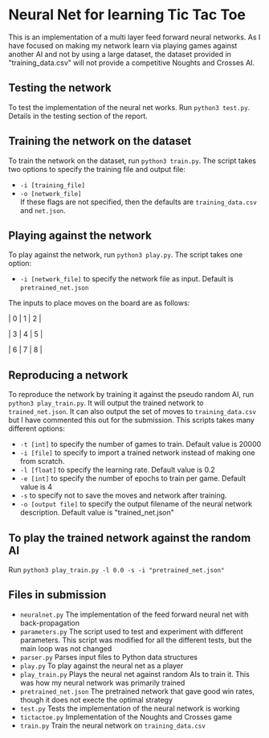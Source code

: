 # Neural Net for learning Tic Tac Toe
This is an  implementation of a multi layer feed forward neural networks. As I have focused on making my network learn via playing games against another AI and not by using a large dataset, the dataset provided in "training_data.csv" will not provide a competitive Noughts and Crosses AI.

## Testing the network
To test the implementation of the neural net works. Run `python3 test.py`. Details in the testing section of the report.

## Training the network on the dataset
To train the network on the dataset, run `python3 train.py`. The script takes two options to specify the training file and output file:
- `-i [training_file]`
- `-o [network_file]`  
If these flags are not specified, then the defaults are `training_data.csv` and `net.json`.

## Playing against the network 
To play against the network, run `python3 play.py`. The script takes one option:
- `-i [network_file]` to specify the network file as input. Default is `pretrained_net.json`

The inputs to place moves on the board are as follows:

| 0 | 1 | 2 |

| 3 | 4 | 5 |

| 6 | 7 | 8 |

## Reproducing a network
To reproduce the network by training it against the pseudo random AI, run `python3 play_train.py`. It will output the trained network to `trained_net.json`. It can also output the set of moves to `training_data.csv` but I have commented this out for the submission. This scripts takes many different options:
- `-t [int]` to specify the number of games to train. Default value is 20000
- `-i [file]` to specify to import a trained network instead of making one from scratch.
- `-l [float]` to specify the learning rate. Default value is 0.2
- `-e [int]` to specify the number of epochs to train per game. Default value is 4
- `-s` to specify not to save the moves and network after training.
- `-o [output file]` to specify the output filename of the neural network description. Default value is "trained_net.json"

## To play the trained network against the random AI
Run `python3 play_train.py -l 0.0 -s -i "pretrained_net.json"`

## Files in submission
- `neuralnet.py` The implementation of the feed forward neural net with back-propagation
- `parameters.py` The script used to test and experiment with different parameters. This script was modified for all the different tests, but the main loop was not changed
- `parser.py` Parses input files to Python data structures
- `play.py` To play against the neural net as a player
- `play_train.py` Plays the neural net against random AIs to train it. This was how my neural network was primarily trained
- `pretrained_net.json` The pretrained network that gave good win rates, though it does not execte the optimal strategy
- `test.py` Tests the implementation of the neural network is working
- `tictactoe.py` Implementation of the Noughts and Crosses game
- `train.py` Train the neural network on `training_data.csv`
